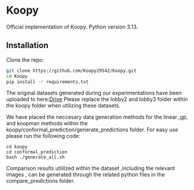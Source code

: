 # Koopy
Official implementation of Koopy.
Python version 3.13.
## Installation

Clone the repo:

```bash
git clone https://github.com/Koopy29542/Koopy.git
cd Koopy
pip install -r requirements.txt
```

The original datasets generated during our experimentations have been uploaded to here:[Drive](https://drive.google.com/file/d/1HvLqsX4YWHW1jplOqJwZSbFtcbqBBnhw/view?usp=sharing) Please replace the lobby2 and lobby3 folder within the koopy folder when utilizing these datasets.

We have placed the neccesary data generation methods for the linear ,gp, and koopman methods within the koopy/conformal_prediction/generate_predictions folder. For easy use please run the following code:
```
cd koopy
cd conformal_prediction
bash ./generate_all.sh
```
Comparison results utililzed within the dataset ,including the relevant images , can be generated through the related python files in the compare_predictions folder.
